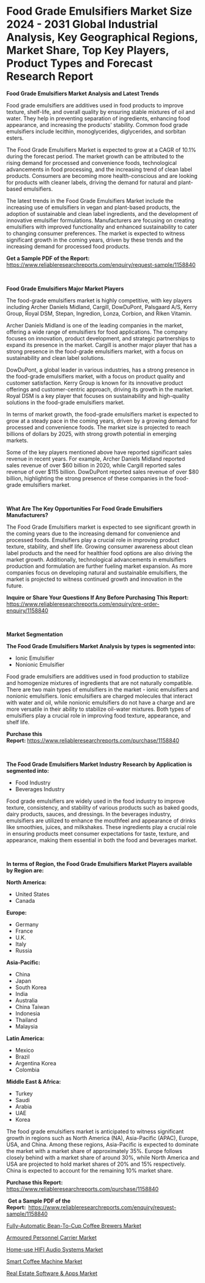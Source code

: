 <p><h1>Food Grade Emulsifiers Market Size 2024 - 2031 Global Industrial Analysis, Key Geographical Regions, Market Share, Top Key Players, Product Types and Forecast Research Report</h1></p><p><strong>Food Grade Emulsifiers Market Analysis and Latest Trends</strong></p>
<p><p>Food grade emulsifiers are additives used in food products to improve texture, shelf-life, and overall quality by ensuring stable mixtures of oil and water. They help in preventing separation of ingredients, enhancing food appearance, and increasing the products' stability. Common food grade emulsifiers include lecithin, monoglycerides, diglycerides, and sorbitan esters.</p><p>The Food Grade Emulsifiers Market is expected to grow at a CAGR of 10.1% during the forecast period. The market growth can be attributed to the rising demand for processed and convenience foods, technological advancements in food processing, and the increasing trend of clean label products. Consumers are becoming more health-conscious and are looking for products with cleaner labels, driving the demand for natural and plant-based emulsifiers.</p><p>The latest trends in the Food Grade Emulsifiers Market include the increasing use of emulsifiers in vegan and plant-based products, the adoption of sustainable and clean label ingredients, and the development of innovative emulsifier formulations. Manufacturers are focusing on creating emulsifiers with improved functionality and enhanced sustainability to cater to changing consumer preferences. The market is expected to witness significant growth in the coming years, driven by these trends and the increasing demand for processed food products.</p></p>
<p><strong>Get a Sample PDF of the Report:&nbsp;</strong> <a href="https://www.reliableresearchreports.com/enquiry/request-sample/1158840">https://www.reliableresearchreports.com/enquiry/request-sample/1158840</a></p>
<p>&nbsp;</p>
<p><strong>Food Grade Emulsifiers Major Market Players</strong></p>
<p><p>The food-grade emulsifiers market is highly competitive, with key players including Archer Daniels Midland, Cargill, DowDuPont, Palsgaard A/S, Kerry Group, Royal DSM, Stepan, Ingredion, Lonza, Corbion, and Riken Vitamin. </p><p>Archer Daniels Midland is one of the leading companies in the market, offering a wide range of emulsifiers for food applications. The company focuses on innovation, product development, and strategic partnerships to expand its presence in the market. Cargill is another major player that has a strong presence in the food-grade emulsifiers market, with a focus on sustainability and clean label solutions. </p><p>DowDuPont, a global leader in various industries, has a strong presence in the food-grade emulsifiers market, with a focus on product quality and customer satisfaction. Kerry Group is known for its innovative product offerings and customer-centric approach, driving its growth in the market. Royal DSM is a key player that focuses on sustainability and high-quality solutions in the food-grade emulsifiers market.</p><p>In terms of market growth, the food-grade emulsifiers market is expected to grow at a steady pace in the coming years, driven by a growing demand for processed and convenience foods. The market size is projected to reach billions of dollars by 2025, with strong growth potential in emerging markets.</p><p>Some of the key players mentioned above have reported significant sales revenue in recent years. For example, Archer Daniels Midland reported sales revenue of over $60 billion in 2020, while Cargill reported sales revenue of over $115 billion. DowDuPont reported sales revenue of over $80 billion, highlighting the strong presence of these companies in the food-grade emulsifiers market.</p></p>
<p>&nbsp;</p>
<p><strong>What Are The Key Opportunities For Food Grade Emulsifiers Manufacturers?</strong></p>
<p><p>The Food Grade Emulsifiers market is expected to see significant growth in the coming years due to the increasing demand for convenience and processed foods. Emulsifiers play a crucial role in improving product texture, stability, and shelf life. Growing consumer awareness about clean label products and the need for healthier food options are also driving the market growth. Additionally, technological advancements in emulsifiers production and formulation are further fueling market expansion. As more companies focus on developing natural and sustainable emulsifiers, the market is projected to witness continued growth and innovation in the future.</p></p>
<p><strong>Inquire or Share Your Questions If Any Before Purchasing This Report:</strong> <a href="https://www.reliableresearchreports.com/enquiry/pre-order-enquiry/1158840">https://www.reliableresearchreports.com/enquiry/pre-order-enquiry/1158840</a></p>
<p>&nbsp;</p>
<p><strong>Market Segmentation</strong></p>
<p><strong>The Food Grade Emulsifiers Market Analysis by types is segmented into:</strong></p>
<p><ul><li>Ionic Emulsifier</li><li>Nonionic Emulsifier</li></ul></p>
<p><p>Food grade emulsifiers are additives used in food production to stabilize and homogenize mixtures of ingredients that are not naturally compatible. There are two main types of emulsifiers in the market - ionic emulsifiers and nonionic emulsifiers. Ionic emulsifiers are charged molecules that interact with water and oil, while nonionic emulsifiers do not have a charge and are more versatile in their ability to stabilize oil-water mixtures. Both types of emulsifiers play a crucial role in improving food texture, appearance, and shelf life.</p></p>
<p><strong>Purchase this Report:&nbsp;</strong><a href="https://www.reliableresearchreports.com/purchase/1158840">https://www.reliableresearchreports.com/purchase/1158840</a></p>
<p>&nbsp;</p>
<p><strong>The Food Grade Emulsifiers Market Industry Research by Application is segmented into:</strong></p>
<p><ul><li>Food Industry</li><li>Beverages Industry</li></ul></p>
<p><p>Food grade emulsifiers are widely used in the food industry to improve texture, consistency, and stability of various products such as baked goods, dairy products, sauces, and dressings. In the beverages industry, emulsifiers are utilized to enhance the mouthfeel and appearance of drinks like smoothies, juices, and milkshakes. These ingredients play a crucial role in ensuring products meet consumer expectations for taste, texture, and appearance, making them essential in both the food and beverages market.</p></p>
<p>&nbsp;</p>
<p><strong>In terms of Region, the Food Grade Emulsifiers Market Players available by Region are:</strong></p>
<p>
    <p> <strong> North America: </strong>
        <ul>
            <li>United States</li>
            <li>Canada</li>
        </ul>
        </p> 
    <p> <strong> Europe: </strong>
        <ul>
            <li>Germany</li>
            <li>France</li>
            <li>U.K.</li>
            <li>Italy</li>
            <li>Russia</li>
        </ul>
        </p> 
    <p> <strong> Asia-Pacific: </strong>
        <ul>
            <li>China</li>
            <li>Japan</li>
            <li>South Korea</li>
            <li>India</li>
            <li>Australia</li>
            <li>China Taiwan</li>
            <li>Indonesia</li>
            <li>Thailand</li>
            <li>Malaysia</li>
        </ul>
        </p> 
    <p> <strong> Latin America: </strong>
        <ul>
            <li>Mexico</li>
            <li>Brazil</li>
            <li>Argentina Korea</li>
            <li>Colombia</li>
        </ul>
        </p> 
    <p> <strong> Middle East & Africa: </strong>
        <ul>
            <li>Turkey</li>
            <li>Saudi</li>
            <li>Arabia</li>
            <li>UAE</li>
            <li>Korea</li>
        </ul>
    </p>
    </p>
<p><p>The food grade emulsifiers market is anticipated to witness significant growth in regions such as North America (NA), Asia-Pacific (APAC), Europe, USA, and China. Among these regions, Asia-Pacific is expected to dominate the market with a market share of approximately 35%. Europe follows closely behind with a market share of around 30%, while North America and USA are projected to hold market shares of 20% and 15% respectively. China is expected to account for the remaining 10% market share.</p></p>
<p><strong>Purchase this Report: </strong><a href="https://www.reliableresearchreports.com/purchase/1158840">https://www.reliableresearchreports.com/purchase/1158840</a></p>
<p>&nbsp;<strong>Get a Sample PDF of the Report:&nbsp;&nbsp;</strong><a href="https://www.reliableresearchreports.com/enquiry/request-sample/1158840">https://www.reliableresearchreports.com/enquiry/request-sample/1158840</a></p>
<p><strong></strong></p>
<p><p><a href="https://issuu.com/reportprime-2/docs/fully-automatic-bean-to-cup-coffee-brewers-market-">Fully-Automatic Bean-To-Cup Coffee Brewers Market</a></p><p><a href="https://medium.com/@arelystamm545/decoding-armoured-personnel-carrier-market-metrics-market-share-trends-and-growth-patterns-a1824c14b831">Armoured Personnel Carrier Market</a></p><p><a href="https://github.com/bracarafogo/Market-Research-Report-List-1/blob/main/home-use-hifi-audio-systems-market.md">Home-use HIFI Audio Systems Market</a></p><p><a href="https://issuu.com/reportprime-2/docs/smart-coffee-machine-market-size-2030.pptx">Smart Coffee Machine Market</a></p><p><a href="https://github.com/joannagoyvaerts/Market-Research-Report-List-1/blob/main/real-estate-software-apps-market.md">Real Estate Software & Apps Market</a></p></p>